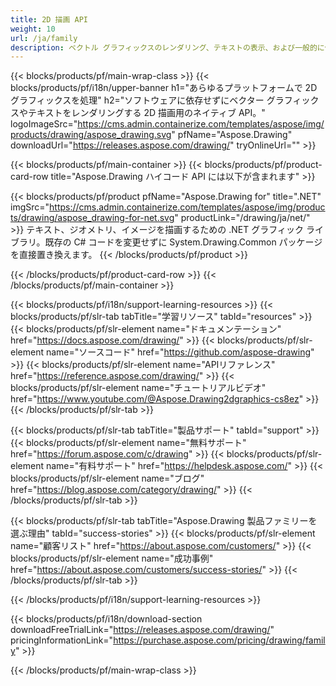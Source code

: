 ```yaml
---
title: 2D 描画 API
weight: 10
url: /ja/family
description: ベクトル グラフィックスのレンダリング、テキストの表示、および一般的に使用されるグラフィックス ファイル形式で描画結果の保存を行う 2D グラフィックス ライブラリ
---
```


{{< blocks/products/pf/main-wrap-class >}}
{{< blocks/products/pf/i18n/upper-banner h1="あらゆるプラットフォームで 2D グラフィックスを処理" h2="ソフトウェアに依存せずにベクター グラフィックスやテキストをレンダリングする 2D 描画用のネイティブ API。" logoImageSrc="https://cms.admin.containerize.com/templates/aspose/img/products/drawing/aspose_drawing.svg" pfName="Aspose.Drawing" downloadUrl="https://releases.aspose.com/drawing/" tryOnlineUrl="" >}}

{{< blocks/products/pf/main-container >}}
{{< blocks/products/pf/product-card-row title="Aspose.Drawing ハイコード API には以下が含まれます" >}}

{{< blocks/products/pf/product pfName="Aspose.Drawing for" title=".NET" imgSrc="https://cms.admin.containerize.com/templates/aspose/img/products/drawing/aspose_drawing-for-net.svg" productLink="/drawing/ja/net/" >}}
テキスト、ジオメトリ、イメージを描画するための .NET グラフィック ライブラリ。既存の C# コードを変更せずに System.Drawing.Common パッケージを直接置き換えます。
{{< /blocks/products/pf/product >}}

{{< /blocks/products/pf/product-card-row >}}
{{< /blocks/products/pf/main-container >}}

{{< blocks/products/pf/i18n/support-learning-resources >}}
{{< blocks/products/pf/slr-tab tabTitle="学習リソース" tabId="resources" >}}
{{< blocks/products/pf/slr-element name="ドキュメンテーション" href="https://docs.aspose.com/drawing/" >}}
{{< blocks/products/pf/slr-element name="ソースコード" href="https://github.com/aspose-drawing" >}}
{{< blocks/products/pf/slr-element name="APIリファレンス" href="https://reference.aspose.com/drawing/" >}}
{{< blocks/products/pf/slr-element name="チュートリアルビデオ" href="https://www.youtube.com/@Aspose.Drawing2dgraphics-cs8ez" >}}
{{< /blocks/products/pf/slr-tab >}}

{{< blocks/products/pf/slr-tab tabTitle="製品サポート" tabId="support" >}}
{{< blocks/products/pf/slr-element name="無料サポート" href="https://forum.aspose.com/c/drawing" >}}
{{< blocks/products/pf/slr-element name="有料サポート" href="https://helpdesk.aspose.com/" >}}
{{< blocks/products/pf/slr-element name="ブログ" href="https://blog.aspose.com/category/drawing/" >}}
{{< /blocks/products/pf/slr-tab >}}

{{< blocks/products/pf/slr-tab tabTitle="Aspose.Drawing 製品ファミリーを選ぶ理由" tabId="success-stories" >}}
{{< blocks/products/pf/slr-element name="顧客リスト" href="https://about.aspose.com/customers/" >}}
{{< blocks/products/pf/slr-element name="成功事例" href="https://about.aspose.com/customers/success-stories/" >}}
{{< /blocks/products/pf/slr-tab >}}

{{< /blocks/products/pf/i18n/support-learning-resources >}}

{{< blocks/products/pf/i18n/download-section downloadFreeTrialLink="https://releases.aspose.com/drawing/" pricingInformationLink="https://purchase.aspose.com/pricing/drawing/family" >}}

{{< /blocks/products/pf/main-wrap-class >}}
